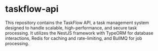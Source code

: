 # taskflow-api
This repository contains the TaskFlow API, a task management system designed to handle scalable, high-performance, and secure task processing. It utilizes the NestJS framework with TypeORM for database interactions, Redis for caching and rate-limiting, and BullMQ for job processing.
